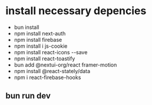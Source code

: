 # install necessary depencies 
- bun install
- npm install next-auth
- npm install firebase
- npm install i js-cookie
- npm install react-icons --save
- npm install react-toastify
- bun add @nextui-org/react framer-motion
- npm install @react-stately/data
- npm i react-firebase-hooks
## bun run dev
